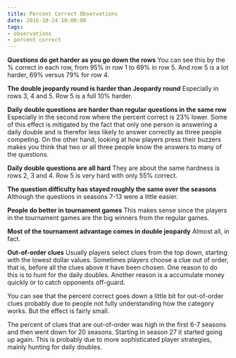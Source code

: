 ```yaml
---
title: Percent Correct Observations
date: 2016-10-24 10:00:00
tags:
- observations
- percent correct
---
```

**Questions do get harder as you go down the rows** You can see this by the % correct in each row, from 95% in row 1 to 69% in row 5. And row 5 is a lot harder, 69% versus 79% for row 4.

**The double jeopardy round is harder than Jeopardy round** Especially in rows 3, 4 and 5. Row 5 is a full 10% harder.

**Daily double questions are harder than regular questions in the same row** Especially in the second row where the percent correct is 23% lower. Some of this effect is mitigated by the fact that only one person is answering a daily double and is therefor less likely to answer correctly as three people competing. On the other hand, looking at how players press their buzzers makes you think that two or all three people know the answers to many of the questions.

**Daily double questions are all hard** They are about the same hardness is rows 2, 3 and 4. Row 5 is very hard with only 55% correct.

**The question difficulty has stayed roughly the same over the seasons** Although the questions in seasons 7-13 were a little easier.

**People do better in tournament games** This makes sense since the players in the tournament games are the big winners from the regular games.

**Most of the tournament advantage comes in double jeopardy** Almost all, in fact.

**Out-of-order clues** Usually players select clues from the top down, starting with the lowest dollar values. Sometimes players choose a clue out of order, that is, before all the clues above it have been chosen. One reason to do this is to hunt for the daily doubles. Another reason is a accumulate money quickly or to catch opponents off-guard.

You can see that the percent correct goes down a little bit for out-of-order clues probably due to people not fully understanding how the category works. But the effect is fairly small.

The percent of clues that are out-of-order was high in the first 6-7 seasons and then went down for 20 seasons. Starting in season 27 it started going up again. This is probably due to more sophisticated player strategies, mainly hunting for daily doubles.
